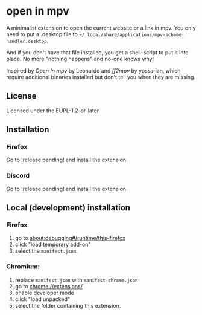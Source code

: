 # open in mpv

A minimalist extension to open the current website or a link in mpv.
You only need to put a .desktop file to `~/.local/share/applications/mpv-scheme-handler.desktop`.

And if you don't have that file installed, you get a shell-script to put it into place.
No more "nothing happens" and no-one knows why!

Inspired by _Open In mpv_ by Leonardo and _ff2mpv_ by yossarian, which require additional binaries installed but don't tell you when they are missing.

## License

Licensed under the EUPL-1.2-or-later

## Installation

### Firefox

Go to !release pending! and install the extension

### Discord

Go to !release pending! and install the extension

## Local (development) installation

### Firefox

1. go to <about:debugging#/runtime/this-firefox>
2. click "load temporary add-on"
3. select the `manifest.json`.

### Chromium:

1. replace `manifest.json` with `manifest-chrome.json`
2. go to <chrome://extensions/>
3. enable developer mode
4. click "load unpacked"
5. select the folder containing this extension.
